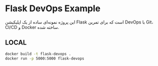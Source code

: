 # Flask DevOps Example

این پروژه نمونه‌ای ساده از یک اپلیکیشن Flask است که برای تمرین DevOps با Git، CI/CD و Docker ساخته شده.

## LOCAL

```bash
docker build -t flask-devops .
docker run -p 5000:5000 flask-devops
